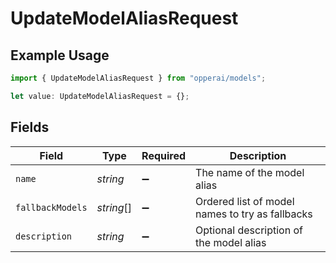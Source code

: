 # UpdateModelAliasRequest

## Example Usage

```typescript
import { UpdateModelAliasRequest } from "opperai/models";

let value: UpdateModelAliasRequest = {};
```

## Fields

| Field                                           | Type                                            | Required                                        | Description                                     |
| ----------------------------------------------- | ----------------------------------------------- | ----------------------------------------------- | ----------------------------------------------- |
| `name`                                          | *string*                                        | :heavy_minus_sign:                              | The name of the model alias                     |
| `fallbackModels`                                | *string*[]                                      | :heavy_minus_sign:                              | Ordered list of model names to try as fallbacks |
| `description`                                   | *string*                                        | :heavy_minus_sign:                              | Optional description of the model alias         |